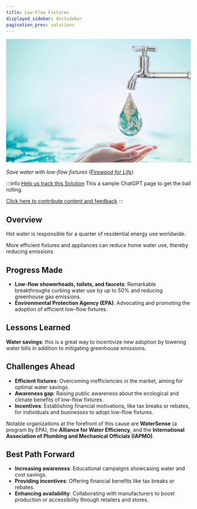 ```yaml
---
title: Low-Flow Fixtures
displayed_sidebar: docSidebar
pagination_prev: solutions
---
```

![](/../static/img/low-flow-fixtures.png)

*Save water with low-flow fixtures ([Firewood for Life](https://www.firewood-for-life.com/low-flow-fixtures.html))*

:::info [Help us track this Solution](contribute)
This a sample ChatGPT page to get the ball rolling.

[Click here to contribute content and feedback](contribute)
:::

## Overview

Hot water is responsible for a quarter of residential energy use worldwide.

More efficient fixtures and appliances can reduce home water use, thereby reducing emissions

## Progress Made

- **Low-flow showerheads, toilets, and faucets**: Remarkable breakthroughs curbing water use by up to 50% and reducing greenhouse gas emissions.
- **Environmental Protection Agency (EPA)**: Advocating and promoting the adoption of efficient low-flow fixtures.

## Lessons Learned

**Water savings**: this is a great way to incentivize new adoption by lowering water bills in addition to mitigating greenhouse emissions.

## Challenges Ahead

- **Efficient fixtures**: Overcoming inefficiencies in the market, aiming for optimal water savings.
- **Awareness gap**: Raising public awareness about the ecological and climate benefits of low-flow fixtures.
- **Incentives**: Establishing financial motivations, like tax breaks or rebates, for individuals and businesses to adopt low-flow fixtures.

Notable organizations at the forefront of this cause are **WaterSense** (a program by EPA), the **Alliance for Water Efficiency**, and the **International Association of Plumbing and Mechanical Officials (IAPMO)**.

## Best Path Forward

- **Increasing awareness**: Educational campaigns showcasing water and cost savings.
- **Providing incentives**: Offering financial benefits like tax breaks or rebates.
- **Enhancing availability**: Collaborating with manufacturers to boost production or accessibility through retailers and stores.